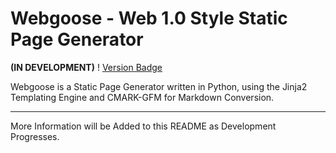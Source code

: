 # Webgoose - Web 1.0 Style Static Page Generator

**(IN DEVELOPMENT)** !
[Version Badge](https://raster.shields.io/badge/Version-0.3.4-green)

Webgoose is a Static Page Generator written in Python, using the Jinja2 Templating Engine and CMARK-GFM for Markdown Conversion.

---

More Information will be Added to this README as Development Progresses.


